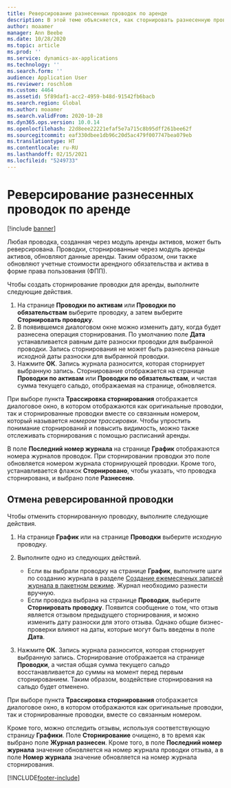 ```yaml
---
title: Реверсирование разнесенных проводок по аренде
description: В этой теме объясняется, как сторнировать разнесенную проводку по аренде. Любая проводка, созданная через модуль аренды активов, может быть реверсирована.
author: moaamer
manager: Ann Beebe
ms.date: 10/28/2020
ms.topic: article
ms.prod: ''
ms.service: dynamics-ax-applications
ms.technology: ''
ms.search.form: ''
audience: Application User
ms.reviewer: roschlom
ms.custom: 4464
ms.assetid: 5f89daf1-acc2-4959-b48d-91542fb6bacb
ms.search.region: Global
ms.author: moaamer
ms.search.validFrom: 2020-10-28
ms.dyn365.ops.version: 10.0.14
ms.openlocfilehash: 22d8eee22221efaf5e7a715c8b95dff261bee62f
ms.sourcegitcommit: eaf330dbee1db96c20d5ac479f007747bea079eb
ms.translationtype: HT
ms.contentlocale: ru-RU
ms.lasthandoff: 02/15/2021
ms.locfileid: "5249733"
---
```

# <a name="reverse-posted-lease-transactions"></a>Реверсирование разнесенных проводок по аренде

[!include [banner](../includes/banner.md)]

Любая проводка, созданная через модуль аренды активов, может быть реверсирована. Проводки, сторнированные через модуль аренды активов, обновляют данные аренды. Таким образом, они также обновляют учетные стоимости арендного обязательства и актива в форме права пользования (ФПП).

Чтобы создать сторнирование проводки для аренды, выполните следующие действия.

1. На странице **Проводки по активам** или **Проводки по обязательствам** выберите проводку, а затем выберите **Сторнировать проводку**.
2. В появившемся диалоговом окне можно изменить дату, когда будет разнесена операция сторнирования. По умолчанию поле **Дата** устанавливается равным дате разноски проводки для выбранной проводки. Запись сторнирования не может быть разнесена раньше исходной даты разноски для выбранной проводки.
3. Нажмите **ОК**. Запись журнала разносится, которая сторнирует выбранную запись. Сторнирование отображается на странице **Проводки по активам** или **Проводки по обязательствам**, и чистая сумма текущего сальдо, отображаемая на странице, обновляется.

При выборе пункта **Трассировка сторнирования** отображается диалоговое окно, в котором отображаются как оригинальные проводки, так и сторнированные проводки вместе со связанным номером, который называется *номером трассировки*. Чтобы упростить понимание сторнирований и повысить видимость, можно также отслеживать сторнирования с помощью расписаний аренды.

В поле **Последний номер журнала** на странице **График** отображаются номера журналов проводок. При сторнировании проводки это поле обновляется номером журнала сторнирующей проводки. Кроме того, устанавливается флажок **Сторнировано**, чтобы указать, что проводка сторнирована, и выбрано поле **Разнесено**.

## <a name="revoke-a-reversed-transaction"></a>Отмена реверсированной проводки

Чтобы отменить сторнированную проводку, выполните следующие действия.

1. На странице **График** или на странице **Проводки** выберите исходную проводку.
2. Выполните одно из следующих действий.

    - Если вы выбрали проводку на странице **График**, выполните шаги по созданию журнала в разделе [Создание ежемесячных записей журнала в пакетном режиме](create-monthly-journals-batch.md). Журнал необходимо разнести вручную.
    - Если проводка выбрана на странице **Проводки**, выберите **Сторнировать проводку**. Появится сообщение о том, что отзыв является отзывом предыдущего сторнирования, и можно изменить дату разноски для этого отзыва. Однако общие бизнес-проверки влияют на даты, которые могут быть введены в поле **Дата**. 

3. Нажмите **ОК**. Запись журнала разносится, которая сторнирует выбранную запись. Сторнирование отображается на странице **Проводки**, а чистая общая сумма текущего сальдо восстанавливается до суммы на момент перед первым сторнированием. Таким образом, воздействие сторнирования на сальдо будет отменено.

При выборе пункта **Трассировка сторнирования** отображается диалоговое окно, в котором отображаются как оригинальные проводки, так и сторнированные проводки, вместе со связанным номером.

Кроме того, можно отследить отзывы, используя соответствующую страницу **Графики**. Поле **Сторнирование** очищено, в то время как выбрано поле **Журнал разнесен**. Кроме того, в поле **Последний номер журнала** значение обновляется на номер журнала проводки отзыва, а в поле **Номер журнала** значение обновляется на номер журнала сторнирования.


[!INCLUDE[footer-include](../../includes/footer-banner.md)]
